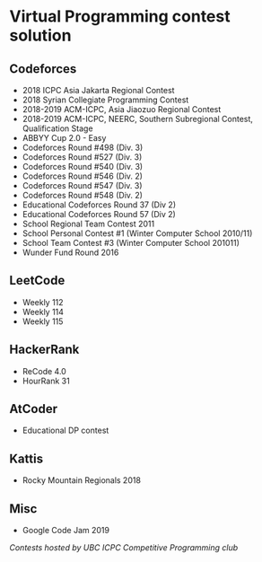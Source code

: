 # Virtual Programming contest solution

## Codeforces
* 2018 ICPC Asia Jakarta Regional Contest
* 2018 Syrian Collegiate Programming Contest
* 2018-2019 ACM-ICPC, Asia Jiaozuo Regional Contest  
* 2018-2019 ACM-ICPC, NEERC, Southern Subregional Contest, Qualification Stage 
* ABBYY Cup 2.0 - Easy
* Codeforces Round #498 (Div. 3)  
* Codeforces Round #527 (Div. 3) 
* Codeforces Round #540 (Div. 3)
* Codeforces Round #546 (Div. 2)
* Codeforces Round #547 (Div. 3)
* Codeforces Round #548 (Div. 2)
* Educational Codeforces Round 37 (Div 2)
* Educational Codeforces Round 57 (Div 2)  
* School Regional Team Contest 2011  
* School Personal Contest #1 (Winter Computer School 2010/11)
* School Team Contest #3 (Winter Computer School 201011)
* Wunder Fund Round 2016

## LeetCode

* Weekly 112  
* Weekly 114  
* Weekly 115  

## HackerRank

* ReCode 4.0  
* HourRank 31  

## AtCoder
* Educational DP contest

## Kattis
* Rocky Mountain Regionals 2018

## Misc
* Google Code Jam 2019

<i>Contests hosted by UBC ICPC Competitive Programming club</i>
